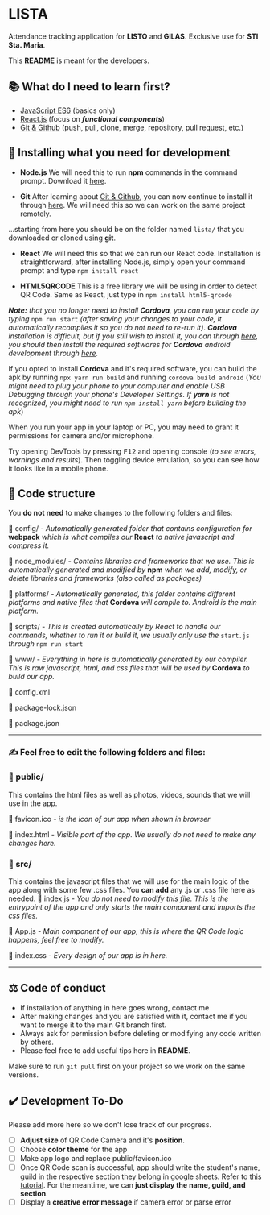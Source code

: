 # LISTA 
Attendance tracking application for **LISTO** and **GILAS**.  Exclusive use for **STI Sta. Maria**.

This **README** is meant for the developers.

## 📚 What do I need to learn first?

 - [JavaScript ES6](https://www.w3schools.com/js/js_es6.asp) (basics only)
 - [React.js](https://www.w3schools.com/react/default.asp) (focus on ***functional components***)
 - [Git & Github](https://www.w3schools.com/git/) (push, pull, clone, merge, repository, pull request, etc.)

## 📩 Installing what you need for development

 - **Node.js**
    We will need this to run **npm** commands in the command prompt. Download it [here](https://nodejs.org/en/download/).
    
 - **Git**
    After learning about [Git & Github](https://www.w3schools.com/git/), you can now continue to install it through [here](https://gitforwindows.org/). We will need this so we can work on the same project remotely.

...starting from here you should be on the folder named `lista/` that you downloaded or cloned using **git**.

    
 - **React**
    We will need this so that we can run our React code. Installation is straightforward, after installing Node.js, simply open your command prompt and type `npm install react`
    
 - **HTML5QRCODE**
	This is a free library we will be using in order to detect QR Code. Same as React, just type in `npm install html5-qrcode`

***Note:** that you no longer need to install **Cordova**, you can run your code by typing* `npm run start` *(after saving your changes to your code, it automatically recompiles it so you do not need to re-run it)*. ***Cordova** installation is difficult, but if you still wish to install it, you can through [here](https://cordova.apache.org/docs/en/11.x/guide/cli/), you should then install the required softwares for **Cordova** android development through [here](https://cordova.apache.org/docs/en/11.x/guide/platforms/android/index.html).*

If you opted to install **Cordova** and it's required software, you can build the apk by running `npx yarn run build` and running `cordova build android` (*You might need to plug your phone to your computer and enable USB Debugging through your phone's Developer Settings. If **yarn** is not recognized, you might need to run `npm install yarn` before building the apk*)

When you run your app in your laptop or PC, you may need to grant it permissions for camera and/or microphone.

Try opening DevTools by pressing <kbd>F12</kbd> and opening console (*to see errors, warnings and results*). Then toggling device emulation, so you can see how it looks like in a mobile phone.

## 🧬 Code structure
You **do not need** to make changes to the following folders and files:

📁 config/ - *Automatically generated folder that contains configuration for* **webpack** *which is what compiles our*  **React** *to native javascript and compress it.*

📁 node_modules/ - *Contains libraries and frameworks that we use. This is automatically generated and modified by* **npm** *when we add, modify, or delete libraries and frameworks (also called as packages)*

📁 platforms/ - *Automatically generated, this folder contains different platforms and native files that* **Cordova** *will compile to. Android is the main platform.*

📁 scripts/ - *This is created automatically by React to handle our commands, whether to run it or build it, we usually only use the* `start.js` *through* `npm run start`

📁 www/ - *Everything in here is automatically generated by our compiler. This is raw javascript, html, and css files that will be used by* **Cordova** *to build our app.*

📜 config.xml

📜 package-lock.json

📜 package.json


---
###  ✍️ Feel free to edit the following folders and files:
### 📁 public/
This contains the html files as well as photos, videos, sounds that we will use in the app.

📜 favicon.ico  - *is the icon of our app when shown in browser*

📜 index.html  - *Visible part of the app. We usually do not need to make any changes here.*



### 📁 src/
This contains the javascript files that we will use for the main logic of the app along with some few .css files. You **can add** any .js or .css file here as needed.
📜 index.js  - *You do not need to modify this file. This is the entrypoint of the app and only starts the main component and imports the css files.*

📜 App.js  - *Main component of our app, this is where the QR Code logic happens, feel free to modify.*

📜 index.css  - *Every design of our app is in here.*

---

## ⚖️ Code of conduct
- If installation of anything in here goes wrong, contact me
- After making changes and you are satisfied with it, contact me if you want to merge it to the main Git branch first.
- Always ask for permission before deleting or modifying any code written by others.
- Please feel free to add useful tips here in **README**.

Make sure to run `git pull` first on your project so we work on the same versions.

## ✔️ Development To-Do
Please add more here so we don't lose track of our progress.
 - [ ] **Adjust size** of QR Code Camera and it's **position**.
 - [ ] Choose **color theme** for the app
 - [ ] Make app logo and replace public/favicon.ico
 - [ ] Once QR Code scan is successful, app should write the student's name, guild in the respective section they belong in google sheets. Refer to [this tutorial](https://levelup.gitconnected.com/google-sheets-api-tutorial-with-javascript-588f581aa1d9). For the meantime, we can ****just display** the name, guild, and section**.
 - [ ] Display a **creative error message** if camera error or parse error
